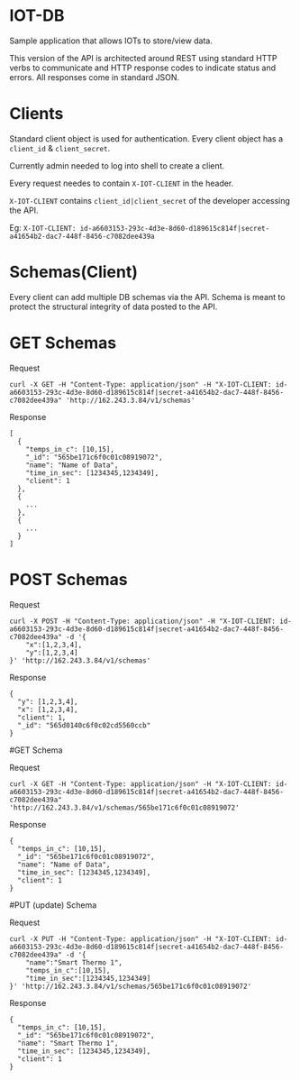# IOT-DB
Sample application that allows IOTs to store/view data.

This version of the API is architected around REST using standard HTTP verbs to communicate and HTTP response codes to indicate status and errors. All responses come in standard JSON.

# Clients

Standard client object is used for authentication. Every client object has a `client_id` & `client_secret`.

Currently admin needed to log into shell to create a client.

Every request needes to contain `X-IOT-CLIENT` in the header.

`X-IOT-CLIENT` contains `client_id|client_secret` of the developer accessing the API.

Eg: `X-IOT-CLIENT: id-a6603153-293c-4d3e-8d60-d189615c814f|secret-a41654b2-dac7-448f-8456-c7082dee439a`

# Schemas(Client)

Every client can add multiple DB schemas via the API. Schema is meant to protect the structural integrity of data posted to the API.

# GET Schemas

Request

```
curl -X GET -H "Content-Type: application/json" -H "X-IOT-CLIENT: id-a6603153-293c-4d3e-8d60-d189615c814f|secret-a41654b2-dac7-448f-8456-c7082dee439a" 'http://162.243.3.84/v1/schemas'
```

Response

```
[
  {
    "temps_in_c": [10,15],
    "_id": "565be171c6f0c01c08919072",
    "name": "Name of Data",
    "time_in_sec": [1234345,1234349],
    "client": 1
  },
  {
  	...
  },
  {
  	...
  }
]
```

# POST Schemas

Request

```
curl -X POST -H "Content-Type: application/json" -H "X-IOT-CLIENT: id-a6603153-293c-4d3e-8d60-d189615c814f|secret-a41654b2-dac7-448f-8456-c7082dee439a" -d '{
    "x":[1,2,3,4],
    "y":[1,2,3,4]
}' 'http://162.243.3.84/v1/schemas'
```

Response

```
{
  "y": [1,2,3,4],
  "x": [1,2,3,4],
  "client": 1,
  "_id": "565d0140c6f0c02cd5560ccb"
}
```

#GET Schema

Request

```
curl -X GET -H "Content-Type: application/json" -H "X-IOT-CLIENT: id-a6603153-293c-4d3e-8d60-d189615c814f|secret-a41654b2-dac7-448f-8456-c7082dee439a" 'http://162.243.3.84/v1/schemas/565be171c6f0c01c08919072'
```

Response

```
{
  "temps_in_c": [10,15],
  "_id": "565be171c6f0c01c08919072",
  "name": "Name of Data",
  "time_in_sec": [1234345,1234349],
  "client": 1
}
```

#PUT (update) Schema

Request

```
curl -X PUT -H "Content-Type: application/json" -H "X-IOT-CLIENT: id-a6603153-293c-4d3e-8d60-d189615c814f|secret-a41654b2-dac7-448f-8456-c7082dee439a" -d '{
    "name":"Smart Thermo 1",
    "temps_in_c":[10,15],
    "time_in_sec":[1234345,1234349]
}' 'http://162.243.3.84/v1/schemas/565be171c6f0c01c08919072'
```

Response

```
{
  "temps_in_c": [10,15],
  "_id": "565be171c6f0c01c08919072",
  "name": "Smart Thermo 1",
  "time_in_sec": [1234345,1234349],
  "client": 1
}
```